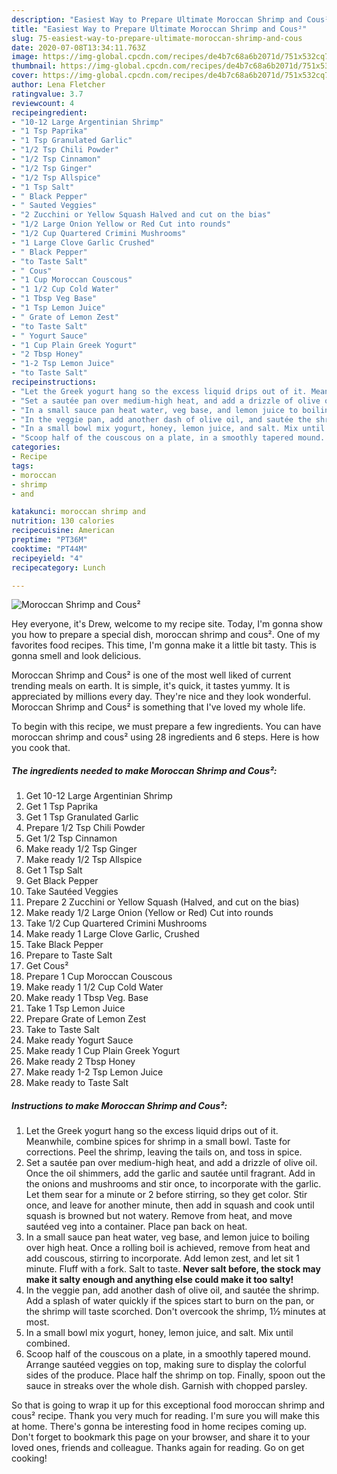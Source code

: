 ```yaml
---
description: "Easiest Way to Prepare Ultimate Moroccan Shrimp and Cous²"
title: "Easiest Way to Prepare Ultimate Moroccan Shrimp and Cous²"
slug: 75-easiest-way-to-prepare-ultimate-moroccan-shrimp-and-cous
date: 2020-07-08T13:34:11.763Z
image: https://img-global.cpcdn.com/recipes/de4b7c68a6b2071d/751x532cq70/moroccan-shrimp-and-cous-recipe-main-photo.jpg
thumbnail: https://img-global.cpcdn.com/recipes/de4b7c68a6b2071d/751x532cq70/moroccan-shrimp-and-cous-recipe-main-photo.jpg
cover: https://img-global.cpcdn.com/recipes/de4b7c68a6b2071d/751x532cq70/moroccan-shrimp-and-cous-recipe-main-photo.jpg
author: Lena Fletcher
ratingvalue: 3.7
reviewcount: 4
recipeingredient:
- "10-12 Large Argentinian Shrimp"
- "1 Tsp Paprika"
- "1 Tsp Granulated Garlic"
- "1/2 Tsp Chili Powder"
- "1/2 Tsp Cinnamon"
- "1/2 Tsp Ginger"
- "1/2 Tsp Allspice"
- "1 Tsp Salt"
- " Black Pepper"
- " Sauted Veggies"
- "2 Zucchini or Yellow Squash Halved and cut on the bias"
- "1/2 Large Onion Yellow or Red Cut into rounds"
- "1/2 Cup Quartered Crimini Mushrooms"
- "1 Large Clove Garlic Crushed"
- " Black Pepper"
- "to Taste Salt"
- " Cous"
- "1 Cup Moroccan Couscous"
- "1 1/2 Cup Cold Water"
- "1 Tbsp Veg Base"
- "1 Tsp Lemon Juice"
- " Grate of Lemon Zest"
- "to Taste Salt"
- " Yogurt Sauce"
- "1 Cup Plain Greek Yogurt"
- "2 Tbsp Honey"
- "1-2 Tsp Lemon Juice"
- "to Taste Salt"
recipeinstructions:
- "Let the Greek yogurt hang so the excess liquid drips out of it. Meanwhile, combine spices for shrimp in a small bowl. Taste for corrections. Peel the shrimp, leaving the tails on, and toss in spice."
- "Set a sautée pan over medium-high heat, and add a drizzle of olive oil. Once the oil shimmers, add the garlic and sautée until fragrant. Add in the onions and mushrooms and stir once, to incorporate with the garlic. Let them sear for a minute or 2 before stirring, so they get color. Stir once, and leave for another minute, then add in squash and cook until squash is browned but not watery. Remove from heat, and move sautéed veg into a container. Place pan back on heat."
- "In a small sauce pan heat water, veg base, and lemon juice to boiling over high heat. Once a rolling boil is achieved, remove from heat and add couscous, stirring to incorporate. Add lemon zest, and let sit 1 minute. Fluff with a fork. Salt to taste. **Never salt before, the stock may make it salty enough and anything else could make it too salty!**"
- "In the veggie pan, add another dash of olive oil, and sautée the shrimp. Add a splash of water quickly if the spices start to burn on the pan, or the shrimp will taste scorched. Don&#39;t overcook the shrimp, 1½ minutes at most."
- "In a small bowl mix yogurt, honey, lemon juice, and salt. Mix until combined."
- "Scoop half of the couscous on a plate, in a smoothly tapered mound. Arrange sautéed veggies on top, making sure to display the colorful sides of the produce. Place half the shrimp on top. Finally, spoon out the sauce in streaks over the whole dish. Garnish with chopped parsley."
categories:
- Recipe
tags:
- moroccan
- shrimp
- and

katakunci: moroccan shrimp and 
nutrition: 130 calories
recipecuisine: American
preptime: "PT36M"
cooktime: "PT44M"
recipeyield: "4"
recipecategory: Lunch

---
```



![Moroccan Shrimp and Cous²](https://img-global.cpcdn.com/recipes/de4b7c68a6b2071d/751x532cq70/moroccan-shrimp-and-cous-recipe-main-photo.jpg)

Hey everyone, it's Drew, welcome to my recipe site. Today, I'm gonna show you how to prepare a special dish, moroccan shrimp and cous². One of my favorites food recipes. This time, I'm gonna make it a little bit tasty. This is gonna smell and look delicious.



Moroccan Shrimp and Cous² is one of the most well liked of current trending meals on earth. It is simple, it's quick, it tastes yummy. It is appreciated by millions every day. They're nice and they look wonderful. Moroccan Shrimp and Cous² is something that I've loved my whole life.


To begin with this recipe, we must prepare a few ingredients. You can have moroccan shrimp and cous² using 28 ingredients and 6 steps. Here is how you cook that.

<!--inarticleads1-->

##### The ingredients needed to make Moroccan Shrimp and Cous²:

1. Get 10-12 Large Argentinian Shrimp
1. Get 1 Tsp Paprika
1. Get 1 Tsp Granulated Garlic
1. Prepare 1/2 Tsp Chili Powder
1. Get 1/2 Tsp Cinnamon
1. Make ready 1/2 Tsp Ginger
1. Make ready 1/2 Tsp Allspice
1. Get 1 Tsp Salt
1. Get  Black Pepper
1. Take  Sautéed Veggies
1. Prepare 2 Zucchini or Yellow Squash (Halved, and cut on the bias)
1. Make ready 1/2 Large Onion (Yellow or Red) Cut into rounds
1. Take 1/2 Cup Quartered Crimini Mushrooms
1. Make ready 1 Large Clove Garlic, Crushed
1. Take  Black Pepper
1. Prepare to Taste Salt
1. Get  Cous²
1. Prepare 1 Cup Moroccan Couscous
1. Make ready 1 1/2 Cup Cold Water
1. Make ready 1 Tbsp Veg. Base
1. Take 1 Tsp Lemon Juice
1. Prepare  Grate of Lemon Zest
1. Take to Taste Salt
1. Make ready  Yogurt Sauce
1. Make ready 1 Cup Plain Greek Yogurt
1. Make ready 2 Tbsp Honey
1. Make ready 1-2 Tsp Lemon Juice
1. Make ready to Taste Salt




<!--inarticleads2-->

##### Instructions to make Moroccan Shrimp and Cous²:

1. Let the Greek yogurt hang so the excess liquid drips out of it. Meanwhile, combine spices for shrimp in a small bowl. Taste for corrections. Peel the shrimp, leaving the tails on, and toss in spice.
1. Set a sautée pan over medium-high heat, and add a drizzle of olive oil. Once the oil shimmers, add the garlic and sautée until fragrant. Add in the onions and mushrooms and stir once, to incorporate with the garlic. Let them sear for a minute or 2 before stirring, so they get color. Stir once, and leave for another minute, then add in squash and cook until squash is browned but not watery. Remove from heat, and move sautéed veg into a container. Place pan back on heat.
1. In a small sauce pan heat water, veg base, and lemon juice to boiling over high heat. Once a rolling boil is achieved, remove from heat and add couscous, stirring to incorporate. Add lemon zest, and let sit 1 minute. Fluff with a fork. Salt to taste. **Never salt before, the stock may make it salty enough and anything else could make it too salty!**
1. In the veggie pan, add another dash of olive oil, and sautée the shrimp. Add a splash of water quickly if the spices start to burn on the pan, or the shrimp will taste scorched. Don&#39;t overcook the shrimp, 1½ minutes at most.
1. In a small bowl mix yogurt, honey, lemon juice, and salt. Mix until combined.
1. Scoop half of the couscous on a plate, in a smoothly tapered mound. Arrange sautéed veggies on top, making sure to display the colorful sides of the produce. Place half the shrimp on top. Finally, spoon out the sauce in streaks over the whole dish. Garnish with chopped parsley.




So that is going to wrap it up for this exceptional food moroccan shrimp and cous² recipe. Thank you very much for reading. I'm sure you will make this at home. There's gonna be interesting food in home recipes coming up. Don't forget to bookmark this page on your browser, and share it to your loved ones, friends and colleague. Thanks again for reading. Go on get cooking!
